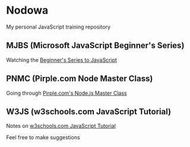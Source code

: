 Nodowa
====================

My personal JavaScript training repository


MJBS (Microsoft JavaScript Beginner's Series)
-------------------------------

Watching the [Beginner's Series to JavaScript](https://youtu.be/_EDM5aPVLmo)
 

PNMC (Pirple.com Node Master Class)
-------------------------------

Going through [Pirple.com's Node.js Master Class](https://youtu.be/H9fg7GFagF4)


W3JS (w3schools.com JavaScript Tutorial)
------------------------------

Notes on [w3schools.com JavaScript Tutorial](https://www.w3schools.com/js/)


Feel free to make suggestions


